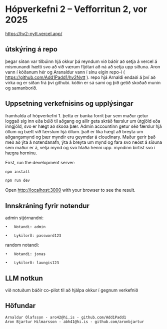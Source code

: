 # Hópverkefni 2 – Vefforritun 2, vor 2025

https://hv2-nytt.vercel.app/

## útskýring á repo

þegar síðan var tilbúinn hjá okkur þá reyndum við báðir að setja á vercel á mismunandi hætti svo að við værum fljótari að ná að setja upp síðuna. Aron vann í kóðanum hér og Aranaldur vann í sínu eigin repo-i ( https://github.com/Add1Padd1/hv2Nytt ). repo hjá Arnaldi endaði á því að virka og er síðan frá því githubi. kóðin er sá sami og þið getið skoðað munin og samanborið.

## Uppsetning verkefnisins og upplýsingar

framhalda af hópverkefni 1. þetta er banka forrit þar sem maður getur loggað sig inn eða búið til aðgang og allir geta skráð færslur um útgjöld eða inngjöld, svo er hægt að skoða þær. Admin accountinn getur séð færslur hjá öllum og bætt við færslum hjá öllum.
það er líka hægt að breyta um aðgangsmynd og þær myndir eru geymdar á cloudinary. Maður gerir það með að ýta á notendanafn, ýta á breyta um mynd og fara svo neðst á síðuna sem maður er á, velja mynd og svo hlaða henni upp. myndinn birtist svo í hægra horninu. 



First, run the development server:

```bash
npm install

npm run dev
```

Open [http://localhost:3000](http://localhost:3000) with your browser to see the result.


## Innskráning fyrir notendur

admin stjórnandni:

	•	Notandi: admin

	•	Lykilorð: password123


random notandi:

	•	Notandi: jonas

	•	Lykilorð: laungis123



## LLM notkun
við notuðum báðir co-pilot til að hjálpa okkur í gegnum verkefnið


## Höfundar
    Arnaldur Ólafsson - aro42@hi.is - github.com/Add1Padd1
    Aron Bjartur Hilmarsson - abh41@hi.is - github.com/aronbjartur


